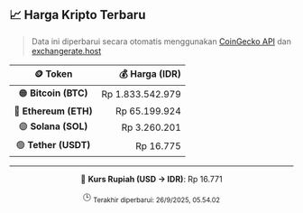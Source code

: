 

<!-- HARGA_KRIPTO -->
## 📈 Harga Kripto Terbaru

> Data ini diperbarui secara otomatis menggunakan [CoinGecko API](https://www.coingecko.com/) dan [exchangerate.host](https://exchangerate.host/)

<div align="center">

| 🪙 Token | 💰 Harga (IDR) |
|:------:|---------------:|
| 🟠 **Bitcoin (BTC)**   | Rp 1.833.542.979 |
| 🔵 **Ethereum (ETH)**  | Rp 65.199.924 |
| 🟣 **Solana (SOL)**    | Rp 3.260.201 |
| 🟢 **Tether (USDT)**   | Rp 16.775 |

---

💱 **Kurs Rupiah (USD → IDR)**: Rp 16.771

🕒 <sub>Terakhir diperbarui: 26/9/2025, 05.54.02</sub>

</div>
<!-- /HARGA_KRIPTO -->